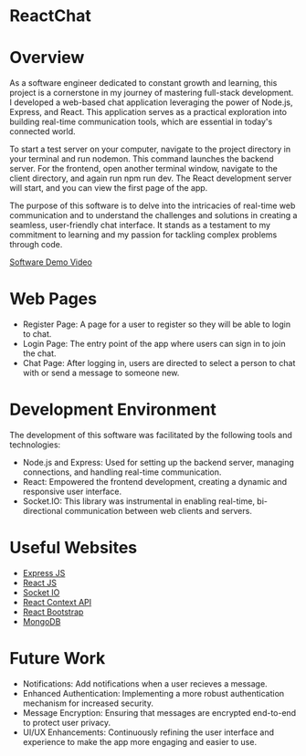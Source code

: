 # ReactChat

# Overview

As a software engineer dedicated to constant growth and learning, this project is a cornerstone in my journey of mastering full-stack development. I developed a web-based chat application leveraging the power of Node.js, Express, and React. This application serves as a practical exploration into building real-time communication tools, which are essential in today's connected world.

To start a test server on your computer, navigate to the project directory in your terminal and run nodemon. This command launches the backend server. For the frontend, open another terminal window, navigate to the client directory, and again run npm run dev. The React development server will start, and you can view the first page of the app.

The purpose of this software is to delve into the intricacies of real-time web communication and to understand the challenges and solutions in creating a seamless, user-friendly chat interface. It stands as a testament to my commitment to learning and my passion for tackling complex problems through code.

[Software Demo Video](https://youtu.be/tF0gxqnRsTk)

# Web Pages

- Register Page: A page for a user to register so they will be able to login to chat.
- Login Page: The entry point of the app where users can sign in to join the chat.
- Chat Page: After logging in, users are directed to select a person to chat with or send a message to someone new.

# Development Environment

The development of this software was facilitated by the following tools and technologies:

- Node.js and Express: Used for setting up the backend server, managing connections, and handling real-time communication.
- React: Empowered the frontend development, creating a dynamic and responsive user interface.
- Socket.IO: This library was instrumental in enabling real-time, bi-directional communication between web clients and servers.

# Useful Websites

- [Express JS](https://expressjs.com/)
- [React JS](https://react.dev/)
- [Socket IO](https://socket.io/docs/v4/)
- [React Context API](https://www.freecodecamp.org/news/context-api-in-react/)
- [React Bootstrap](https://react-bootstrap.netlify.app/docs/getting-started/introduction/)
- [MongoDB](https://www.mongodb.com/)

# Future Work

- Notifications: Add notifications when a user recieves a message.
- Enhanced Authentication: Implementing a more robust authentication mechanism for increased security.
- Message Encryption: Ensuring that messages are encrypted end-to-end to protect user privacy.
- UI/UX Enhancements: Continuously refining the user interface and experience to make the app more engaging and easier to use.
